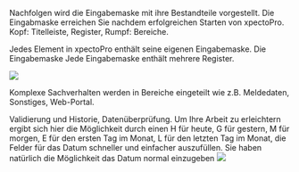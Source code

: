 Nachfolgen wird die Eingabemaske mit ihre Bestandteile vorgestellt. Die Eingabmaske erreichen Sie nachdem erfolgreichen Starten von xpectoPro. Kopf: Titelleiste, Register, Rumpf: Bereiche.

Jedes Element in xpectoPro enthält seine eigenen Eingabemaske. Die Eingabemaske 
Jede Eingabemaske enthält mehrere Register.

![](http://xpecto.github.io/docs/img/img_1430327488389.png)

Komplexe Sachverhalten werden in Bereiche eingeteilt wie z.B. Meldedaten, Sonstiges, Web-Portal.

Validierung und Historie, Datenüberprüfung.
Um Ihre Arbeit zu erleichtern ergibt sich hier die Möglichkeit durch einen H für heute, G für gestern, M für morgen, E für den ersten Tag im Monat, L für den letzten Tag im Monat, die Felder für das Datum schneller und einfacher auszufüllen. Sie haben natürlich die Möglichkeit das Datum normal einzugeben
![](http://xpecto.github.io/docs/img/img_1430327215285.png)



